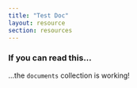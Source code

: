 ```yaml
---
title: "Test Doc"
layout: resource
section: resources
---
```


### If you can read this…

…the `documents` collection is working!

